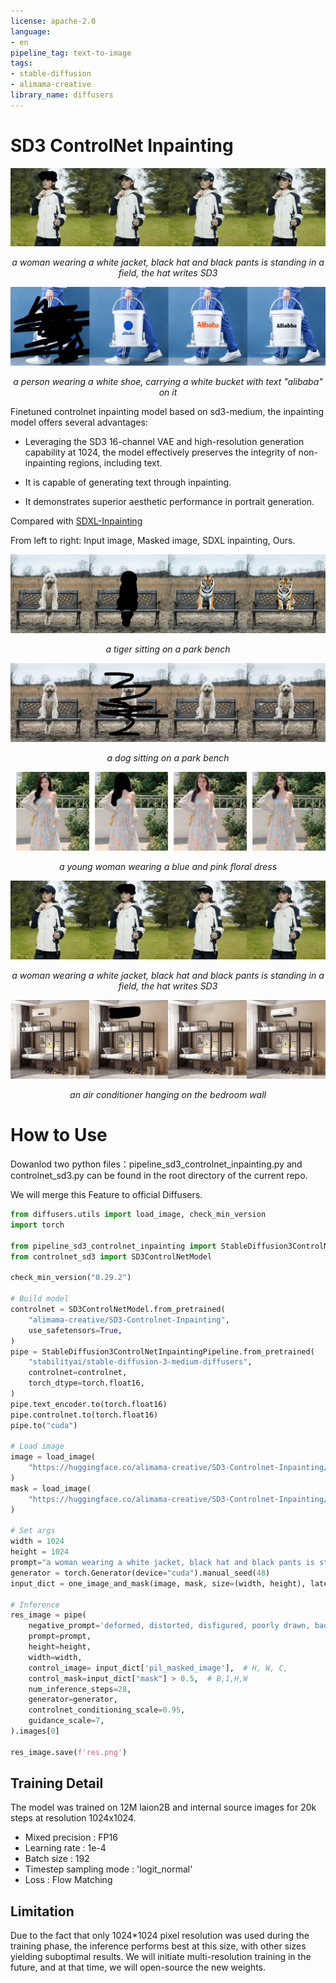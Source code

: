 ```yaml
---
license: apache-2.0
language:
- en
pipeline_tag: text-to-image
tags:
- stable-diffusion
- alimama-creative
library_name: diffusers
---
```


# SD3 ControlNet Inpainting

![SD3](images/sd3_compressed.png)

<center><i>a woman wearing a white jacket, black hat and black pants is standing in a field, the hat writes SD3</i></center>

![bucket_alibaba](images/bucket_ali_compressed.png )

<center><i>a person wearing a white shoe, carrying a white bucket with text "alibaba" on it</i></center>

Finetuned controlnet inpainting model based on sd3-medium, the inpainting model offers several advantages:

* Leveraging the SD3 16-channel VAE and high-resolution generation capability at 1024, the model effectively preserves the integrity of non-inpainting regions, including text.

* It is capable of generating text through inpainting.

* It demonstrates superior aesthetic performance in portrait generation.

Compared with [SDXL-Inpainting](https://huggingface.co/diffusers/stable-diffusion-xl-1.0-inpainting-0.1)

From left to right: Input image, Masked image, SDXL inpainting, Ours.

![0](images/0_compressed.png)
<center><i>a tiger sitting on a park bench</i></center>

![1](images/0r_compressed.png)
<center><i>a dog sitting on a park bench</i></center>

![2](images/1_compressed.png)
<center><i>a young woman wearing a blue and pink floral dress</i></center>

![3](images/3_compressed.png)
<center><i>a woman wearing a white jacket, black hat and black pants is standing in a field, the hat writes SD3</i></center>

![4](images/5_compressed.png)
<center><i>an air conditioner hanging on the bedroom wall</i></center>

# How to Use

Dowanlod two python files：pipeline_sd3_controlnet_inpainting.py and controlnet_sd3.py can be found in the root directory of the current repo.

We will merge this Feature to official Diffusers.

``` python
from diffusers.utils import load_image, check_min_version
import torch

from pipeline_sd3_controlnet_inpainting import StableDiffusion3ControlNetInpaintingPipeline, one_image_and_mask
from controlnet_sd3 import SD3ControlNetModel

check_min_version("0.29.2")

# Build model
controlnet = SD3ControlNetModel.from_pretrained(
    "alimama-creative/SD3-Controlnet-Inpainting",
    use_safetensors=True,
)
pipe = StableDiffusion3ControlNetInpaintingPipeline.from_pretrained(
    "stabilityai/stable-diffusion-3-medium-diffusers",
    controlnet=controlnet,
    torch_dtype=torch.float16,
)
pipe.text_encoder.to(torch.float16)
pipe.controlnet.to(torch.float16)
pipe.to("cuda")

# Load image
image = load_image(
    "https://huggingface.co/alimama-creative/SD3-Controlnet-Inpainting/resolve/main/images/prod.png"
)
mask = load_image(
    "https://huggingface.co/alimama-creative/SD3-Controlnet-Inpainting/resolve/main/images/mask.jpeg"
)

# Set args
width = 1024
height = 1024
prompt="a woman wearing a white jacket, black hat and black pants is standing in a field, the hat writes SD3"
generator = torch.Generator(device="cuda").manual_seed(48)
input_dict = one_image_and_mask(image, mask, size=(width, height), latent_scale=pipe.vae_scale_factor, invert_mask = True)

# Inference
res_image = pipe(
    negative_prompt='deformed, distorted, disfigured, poorly drawn, bad anatomy, wrong anatomy, extra limb, missing limb, floating limbs, mutated hands and fingers, disconnected limbs, mutation, mutated, ugly, disgusting, blurry, amputation, NSFW',
    prompt=prompt,
    height=height,
    width=width,
    control_image= input_dict['pil_masked_image'],  # H, W, C,
    control_mask=input_dict["mask"] > 0.5,  # B,1,H,W
    num_inference_steps=28,
    generator=generator,
    controlnet_conditioning_scale=0.95,
    guidance_scale=7,
).images[0]

res_image.save(f'res.png')
```


## Training Detail

The model was trained on 12M laion2B and internal source images for 20k steps at resolution 1024x1024. 

* Mixed precision : FP16
* Learning rate : 1e-4
* Batch size : 192
* Timestep sampling mode : 'logit_normal'
* Loss : Flow Matching

## Limitation

Due to the fact that only 1024*1024 pixel resolution was used during the training phase, the inference performs best at this size, with other sizes yielding suboptimal results. We will initiate multi-resolution training in the future, and at that time, we will open-source the new weights.
